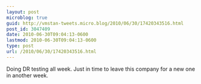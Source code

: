 ```yaml
---
layout: post
microblog: true
guid: http://vmstan-tweets.micro.blog/2010/06/30/17420343516.html
post_id: 3047409
date: 2010-06-30T09:04:13-0600
lastmod: 2010-06-30T09:04:13-0600
type: post
url: /2010/06/30/17420343516.html
---
```

Doing DR testing all week. Just in time to leave this company for a new one in another week.
